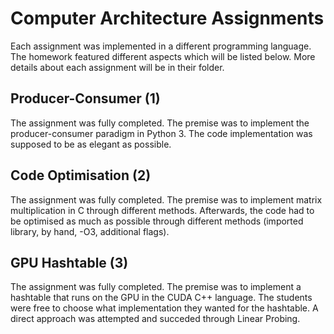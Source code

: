 # Computer Architecture Assignments
Each assignment was implemented in a different programming language.
The homework featured different aspects which will be listed below.
More details about each assignment will be in their folder.

Producer-Consumer (1)
---------------------
The assignment was fully completed.
The premise was to implement the producer-consumer paradigm in Python 3.
The code implementation was supposed to be as elegant as possible.

Code Optimisation (2)
---------------------
The assignment was fully completed.
The premise was to implement matrix multiplication in C through different methods.
Afterwards, the code had to be optimised as much as possible through different methods (imported library, by hand, -O3, additional flags).

GPU Hashtable (3)
-----------------
The assignment was fully completed.
The premise was to implement a hashtable that runs on the GPU in the CUDA C++ language.
The students were free to choose what implementation they wanted for the hashtable.
A direct approach was attempted and succeded through Linear Probing.
